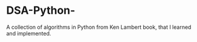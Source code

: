 # DSA-Python-
A collection of algorithms in Python from Ken Lambert book, that I learned and implemented. 
